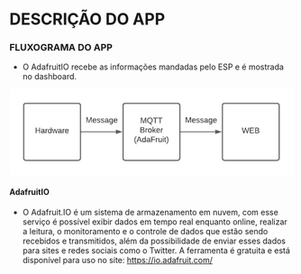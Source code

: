# DESCRIÇÃO DO APP

### FLUXOGRAMA DO APP

* O AdafruitIO recebe as informações mandadas pelo ESP e é mostrada no dashboard.

![FLUXO_APP](https://github.com/mateusbsa/Sistemas-Embarcados-Projeto/blob/main/app/Fluxograma_App.jpeg)



#### AdafruitIO

* O Adafruit.IO é um sistema de armazenamento em nuvem, com esse serviço é possível exibir dados em tempo real enquanto online, realizar a leitura, o monitoramento e o controle de dados que estão sendo recebidos e transmitidos, além da possibilidade de enviar esses dados para sites e redes sociais como o Twitter. A ferramenta é gratuita e está disponível para uso no site: https://io.adafruit.com/
